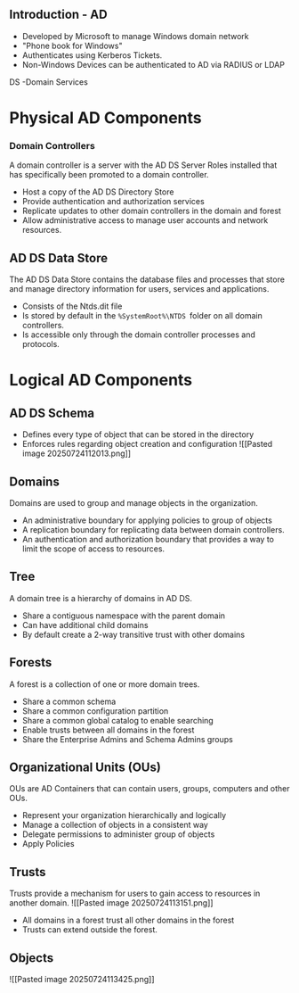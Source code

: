 ## Introduction - AD
- Developed by Microsoft to manage Windows domain network
- "Phone book for Windows"
- Authenticates using Kerberos Tickets.
- Non-Windows Devices can be authenticated to AD via RADIUS or LDAP

DS  -Domain Services
# Physical AD Components
### Domain Controllers
A domain controller is a server with the AD DS Server Roles installed that has specifically been promoted to a domain controller.
- Host a copy of the AD DS Directory Store
- Provide authentication and authorization services
- Replicate updates to other domain controllers in the domain and forest
- Allow administrative access to manage user accounts and network resources.

## AD DS Data Store
The AD DS Data Store contains the database files and processes that store and manage directory information for users, services and applications.
 - Consists of the Ntds.dit file
 - Is stored by default in the `%SystemRoot%\NTDS `folder on all domain controllers.
 - Is accessible only through the domain controller processes and protocols.

# Logical AD Components
## AD DS Schema
- Defines every type of object that can be stored in the directory
- Enforces rules regarding object creation and configuration
![[Pasted image 20250724112013.png]]


## Domains
Domains are used to group and manage objects in the organization.
- An administrative boundary for applying policies to group of objects
- A replication boundary for replicating data between domain controllers.
- An authentication and authorization boundary that provides a way to limit the scope of access to resources.

## Tree
A domain tree is a hierarchy of domains in AD DS.
- Share a contiguous namespace with the parent domain
- Can have additional child domains
- By default create a 2-way transitive trust with other domains

## Forests
A forest is a collection of one or more domain trees.
- Share a common schema
- Share a common configuration partition
- Share a common global catalog to enable searching
- Enable trusts between all domains in the forest
- Share the Enterprise Admins and Schema Admins groups

## Organizational Units (OUs)
OUs are AD Containers that can contain users, groups, computers and other OUs.
- Represent your organization hierarchically and logically 
- Manage a collection of objects in a consistent way
- Delegate permissions to administer group of objects
- Apply Policies

## Trusts
Trusts provide a mechanism for users to gain access to resources in another domain.
![[Pasted image 20250724113151.png]]
- All domains in a forest trust all other domains in the forest
- Trusts can extend outside the forest.

## Objects
![[Pasted image 20250724113425.png]]
